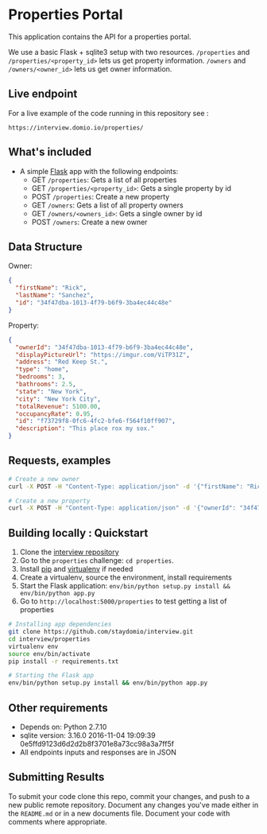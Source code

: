 # Properties Portal
This application contains the API for a properties portal.

We use a basic Flask + sqlite3 setup with two resources.
`/properties` and `/properties/<property_id>` lets us get property information.
`/owners` and `/owners/<owner_id>` lets us get owner information.

## Live endpoint
For a live example of the code running in this repository see :

`https://interview.domio.io/properties/`


## What's included
* A simple [Flask](http://flask.pocoo.org/) app with the following endpoints:
  * GET `/properties`: Gets a list of all properties
  * GET `/properties/<property_id>`: Gets a single property by id
  * POST `/properties`: Create a new property
  * GET `/owners`: Gets a list of all property owners
  * GET `/owners/<owners_id>`: Gets a single owner by id
  * POST `/owners`: Create a new owner




## Data Structure
Owner: 
```json
{
  "firstName": "Rick",
  "lastName": "Sanchez",
  "id": "34f47dba-1013-4f79-b6f9-3ba4ec44c48e"
}
```
Property: 
```json
{
  "ownerId": "34f47dba-1013-4f79-b6f9-3ba4ec44c48e", 
  "displayPictureUrl": "https://imgur.com/ViTP31Z", 
  "address": "Red Keep St.", 
  "type": "home", 
  "bedrooms": 3, 
  "bathrooms": 2.5, 
  "state": "New York", 
  "city": "New York City", 
  "totalRevenue": 5100.00, 
  "occupancyRate": 0.95, 
  "id": "f73729f8-0fc6-4fc2-bfe6-f564f10ff907",
  "description": "This place rox my sox."
}
```

## Requests, examples
```bash
# Create a new owner
curl -X POST -H "Content-Type: application/json" -d '{"firstName": "Rick", "lastName": "Sanchez", "id": "34f47dba-1013-4f79-b6f9-3ba4ec44c48e"}' http://127.0.0.1:5000/owners/
```
```bash
# Create a new property
curl -X POST -H "Content-Type: application/json" -d '{"ownerId": "34f47dba-1013-4f79-b6f9-3ba4ec44c48e", "displayPictureUrl": "https://imgur.com/ViTP31Z", "address": "Red Keep St.", "type": "castle", "bedrooms": 3, "bathrooms": 2.5, "state": "New York", "city": "New York City", "totalRevenue": 5100.00, "occupancyRate": 0.95, "id": "f73729f8-0fc6-4fc2-bfe6-f564f10ff907", "description": "This place rox my sox."}' http://127.0.0.1:5000/properties/
```


## Building locally : Quickstart
1. Clone the [interview repository](https://github.com/staydomio/interview)
2. Go to the `properties` challenge: `cd properties`.
3. Install [pip](https://pip.pypa.io/en/stable/installing/) and [virtualenv](https://virtualenv.pypa.io/en/stable/installation/) if needed
4. Create a virtualenv, source the environment, install requirements
5. Start the Flask application: `env/bin/python setup.py install && env/bin/python app.py`
6. Go to `http://localhost:5000/properties` to test getting a list of properties

```bash
# Installing app dependencies
git clone https://github.com/staydomio/interview.git
cd interview/properties
virtualenv env
source env/bin/activate
pip install -r requirements.txt
```
```bash
# Starting the Flask app
env/bin/python setup.py install && env/bin/python app.py
```


## Other requirements
* Depends on: Python 2.7.10
* sqlite version: 3.16.0 2016-11-04 19:09:39 0e5ffd9123d6d2d2b8f3701e8a73cc98a3a7ff5f
* All endpoints inputs and responses are in JSON


## Submitting Results
To submit your code clone this repo, commit your changes, and push to a new public remote repository.
Document any changes you've made either in the `README.md` or in a new documents file.
Document your code with comments where appropriate.
